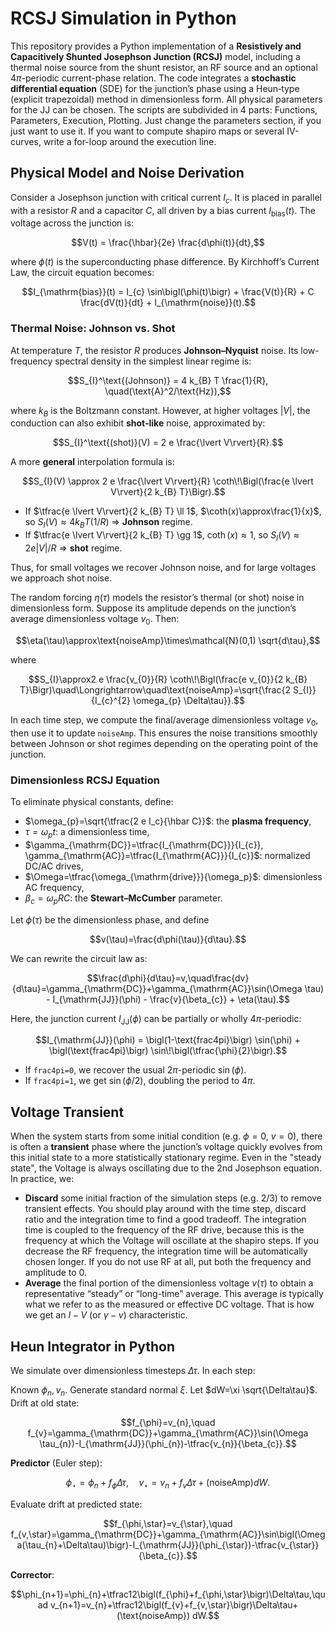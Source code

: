 # RCSJ Simulation in Python

This repository provides a Python implementation of a **Resistively and Capacitively Shunted Josephson Junction (RCSJ)** model, including a thermal noise source from the shunt resistor, an RF source and an optional $4\pi$-periodic current-phase relation. The code integrates a **stochastic differential equation** (SDE) for the junction’s phase using a Heun‐type (explicit trapezoidal) method in dimensionless form. All  physical parameters for the JJ can be chosen. The scripts are subdivided in 4 parts: Functions, Parameters, Execution, Plotting. Just change the parameters section, if you just want to use it. If you want to compute shapiro maps or several IV-curves, write a for-loop around the execution line.

## Physical Model and Noise Derivation

Consider a Josephson junction with critical current $I_{c}$. It is placed in parallel with a resistor $R$ and a capacitor $C$, all driven by a bias current $I_{\mathrm{bias}}(t)$. The voltage across the junction is:

$$V(t) = \frac{\hbar}{2e} \frac{d\phi(t)}{dt},$$

where $\phi(t)$ is the superconducting phase difference. By Kirchhoff’s Current Law, the circuit equation becomes:

$$I_{\mathrm{bias}}(t) = I_{c} \sin\bigl(\phi(t)\bigr) + \frac{V(t)}{R} + C \frac{dV(t)}{dt} + I_{\mathrm{noise}}(t).$$

### Thermal Noise: Johnson vs. Shot

At temperature $T$, the resistor $R$ produces **Johnson–Nyquist** noise. Its low-frequency spectral density in the simplest linear regime is:

$$S_{I}^\text{(Johnson)} = 4 k_{B} T  \frac{1}{R}, \quad(\text{A}^2/\text{Hz}),$$

where $k_B$ is the Boltzmann constant. However, at higher voltages $\lvert V\rvert$, the conduction can also exhibit **shot‐like** noise, approximated by:

$$S_{I}^\text{(shot)}(V) = 2 e \frac{\lvert V\rvert}{R}.$$

A more **general** interpolation formula is:

$$S_{I}(V) \approx 2 e \frac{\lvert V\rvert}{R} \coth\!\Bigl(\frac{e \lvert V\rvert}{2 k_{B} T}\Bigr).$$

- If $\tfrac{e \lvert V\rvert}{2 k_{B} T} \ll 1$, $\coth(x)\approx\frac{1}{x}$, so $S_{I}(V)\approx 4 k_B T (1/R)$ => **Johnson** regime.
- If $\tfrac{e \lvert V\rvert}{2 k_{B} T} \gg 1$, $\coth(x)\approx 1$, so $S_{I}(V)\approx 2 e \lvert V\rvert/R$ => **shot** regime.

Thus, for small voltages we recover Johnson noise, and for large voltages we approach shot noise.

The random forcing $\eta(\tau)$ models the resistor’s thermal (or shot) noise in dimensionless form. Suppose its amplitude depends on the junction’s average dimensionless voltage $v_{0}$. Then:

$$\eta(\tau)\approx\text{noiseAmp}\times\mathcal{N}(0,1) \sqrt{d\tau},$$

where

$$S_{I}\approx2 e \frac{v_{0}}{R} \coth\!\Bigl(\frac{e v_{0}}{2 k_{B} T}\Bigr)\quad\Longrightarrow\quad\text{noiseAmp}=\sqrt{\frac{2 S_{I}}{I_{c}^{2} \omega_{p} \Delta\tau}}.$$

In each time step, we compute the final/average dimensionless voltage $v_{0}$, then use it to update `noiseAmp`. This ensures the noise transitions smoothly between Johnson or shot regimes depending on the operating point of the junction.

### Dimensionless RCSJ Equation

To eliminate physical constants, define:

- $\omega_{p}=\sqrt{\tfrac{2 e I_c}{\hbar C}}$: the **plasma frequency**,
- $\tau=\omega_{p} t$: a dimensionless time,
- $\gamma_{\mathrm{DC}}=\tfrac{I_{\mathrm{DC}}}{I_{c}},  \gamma_{\mathrm{AC}}=\tfrac{I_{\mathrm{AC}}}{I_{c}}$: normalized DC/AC drives,
- $\Omega=\tfrac{\omega_{\mathrm{drive}}}{\omega_p}$: dimensionless AC frequency,
- $\beta_{c} = \omega_{p} R C$: the **Stewart–McCumber** parameter.

Let $\phi(\tau)$ be the dimensionless phase, and define

$$v(\tau)=\frac{d\phi(\tau)}{d\tau}.$$

We can rewrite the circuit law as:

$$\frac{d\phi}{d\tau}=v,\quad\frac{dv}{d\tau}=\gamma_{\mathrm{DC}}+\gamma_{\mathrm{AC}}\sin(\Omega \tau) - I_{\mathrm{JJ}}(\phi) - \frac{v}{\beta_{c}} + \eta(\tau).$$

Here, the junction current $I_{\mathrm{JJ}}(\phi)$ can be partially or wholly $4\pi$-periodic:

$$I_{\mathrm{JJ}}(\phi) = \bigl(1-\text{frac4pi}\bigr) \sin(\phi) + \bigl(\text{frac4pi}\bigr) \sin\!\bigl(\tfrac{\phi}{2}\bigr).$$

- If `frac4pi=0`, we recover the usual $2\pi$-periodic $\sin(\phi)$.
- If `frac4pi=1`, we get $\sin(\phi/2)$, doubling the period to $4\pi$.

## Voltage Transient

When the system starts from some initial condition (e.g. $\phi=0$, $v=0$), there is often a **transient** phase where the junction’s voltage quickly evolves from this initial state to a more statistically stationary regime. Even in the "steady state", the Voltage is always oscillating due to the 2nd Josephson equation. In practice, we:

- **Discard** some initial fraction of the simulation steps (e.g. 2/3) to remove transient effects. You should play around with the time step, discard ratio and the integration time to find a good tradeoff. The integration time is coupled to the frequency of the RF drive, because this is the frequency at which the Voltage will oscillate at the shapiro steps. If you decrease the RF frequency, the integration time will be automatically chosen longer. If you do not use RF at all, put both the frequency and amplitude to 0.
- **Average** the final portion of the dimensionless voltage $v(\tau)$ to obtain a representative “steady” or “long-time” average. This average is typically what we refer to as the measured or effective DC voltage. That is how we get an $I-V$ (or $\gamma-v$) characteristic.

## Heun Integrator in Python

We simulate over dimensionless timesteps $\Delta\tau$. In each step:

Known $\phi_{n},v_{n}$. Generate standard normal $\xi$. Let $dW=\xi \sqrt{\Delta\tau}$.
Drift at old state:

   $$f_{\phi}=v_{n},\quad f_{v}=\gamma_{\mathrm{DC}}+\gamma_{\mathrm{AC}}\sin(\Omega \tau_{n})-I_{\mathrm{JJ}}(\phi_{n})-\tfrac{v_{n}}{\beta_{c}}.$$

**Predictor** (Euler step):
   
   $$\phi_{\star}=\phi_{n}+f_{\phi} \Delta\tau,\quad v_{\star}=v_{n}+f_{v} \Delta\tau+(\text{noiseAmp}) dW.$$

Evaluate drift at predicted state:

   $$f_{\phi,\star}=v_{\star},\quad f_{v,\star}=\gamma_{\mathrm{DC}}+\gamma_{\mathrm{AC}}\sin\bigl(\Omega(\tau_{n}+\Delta\tau)\bigr)-I_{\mathrm{JJ}}(\phi_{\star})-\tfrac{v_{\star}}{\beta_{c}}.$$

 **Corrector**:

   $$\phi_{n+1}=\phi_{n}+\tfrac12\bigl(f_{\phi}+f_{\phi,\star}\bigr)\Delta\tau,\quad v_{n+1}=v_{n}+\tfrac12\bigl(f_{v}+f_{v,\star}\bigr)\Delta\tau+(\text{noiseAmp}) dW.$$


